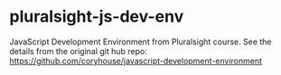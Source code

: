 # pluralsight-js-dev-env

JavaScript Development Environment from Pluralsight course.  See the details from the original git hub repo: https://github.com/coryhouse/javascript-development-environment
